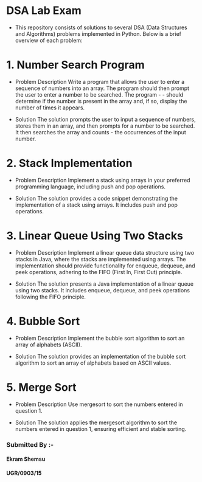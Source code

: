 # DSA Lab Exam 
- This repository consists of solutions to several DSA (Data Structures and Algorithms) problems implemented in Python. Below is a brief overview of each problem:

# 1. Number Search Program
- Problem Description
 Write a program that allows the user to enter a sequence of numbers into an array. The program should then prompt the user to enter a number to be searched. The program - - should determine if the number is present in the array and, if so, display the number of times it appears.

- Solution
 The solution prompts the user to input a sequence of numbers, stores them in an array, and then prompts for a number to be searched. It then searches the array and counts - the occurrences of the input number.

# 2. Stack Implementation
- Problem Description
 Implement a stack using arrays in your preferred programming language, including push and pop operations.

-  Solution
 The solution provides a code snippet demonstrating the implementation of a stack using arrays. It includes push and pop operations.

# 3. Linear Queue Using Two Stacks
- Problem Description
Implement a linear queue data structure using two stacks in Java, where the stacks are implemented using arrays. The implementation should provide functionality for enqueue, dequeue, and peek operations, adhering to the FIFO (First In, First Out) principle.

- Solution
The solution presents a Java implementation of a linear queue using two stacks. It includes enqueue, dequeue, and peek operations following the FIFO principle.

# 4. Bubble Sort
- Problem Description
  Implement the bubble sort algorithm to sort an array of alphabets (ASCII).

- Solution
The solution provides an implementation of the bubble sort algorithm to sort an array of alphabets based on ASCII values.

# 5. Merge Sort
- Problem Description
Use mergesort to sort the numbers entered in question 1.

- Solution
The solution applies the mergesort algorithm to sort the numbers entered in question 1, ensuring efficient and stable sorting.

### Submitted By :-
#### Ekram Shemsu
#### UGR/0903/15
